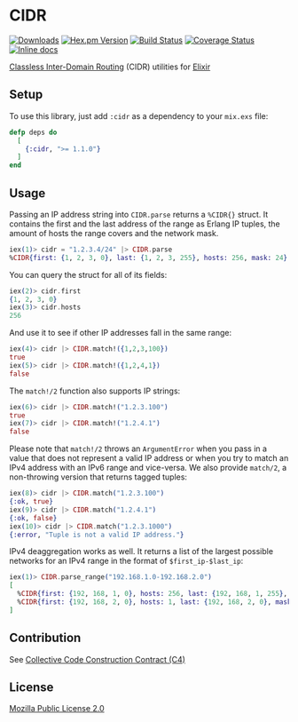 # CIDR

[![Downloads](https://img.shields.io/hexpm/dt/cidr.svg)](https://hex.pm/packages/cidr)
[![Hex.pm Version](http://img.shields.io/hexpm/v/cidr.svg)](https://hex.pm/packages/cidr)
[![Build Status](https://travis-ci.org/c-rack/cidr-elixir.png?branch=master)](https://travis-ci.org/c-rack/cidr-elixir)
[![Coverage Status](https://coveralls.io/repos/c-rack/cidr-elixir/badge.svg?branch=&service=github)](https://coveralls.io/github/c-rack/cidr-elixir?branch=)
[![Inline docs](http://inch-ci.org/github/c-rack/cidr-elixir.svg?branch=master)](http://inch-ci.org/github/c-rack/cidr-elixir)

[Classless Inter-Domain Routing](https://en.wikipedia.org/wiki/Classless_Inter-Domain_Routing)
(CIDR) utilities for [Elixir](http://www.elixir-lang.org/)

## Setup

To use this library, just add `:cidr` as a dependency to your `mix.exs` file:

```elixir
defp deps do
  [
    {:cidr, ">= 1.1.0"}
  ]
end
```

## Usage

Passing an IP address string into `CIDR.parse` returns a `%CIDR{}` struct.
It contains the first and the last address of the range as Erlang IP tuples,
the amount of hosts the range covers and the network mask.

```elixir
iex(1)> cidr = "1.2.3.4/24" |> CIDR.parse
%CIDR{first: {1, 2, 3, 0}, last: {1, 2, 3, 255}, hosts: 256, mask: 24}
```

You can query the struct for all of its fields:

```elixir
iex(2)> cidr.first
{1, 2, 3, 0}
iex(3)> cidr.hosts
256
```

And use it to see if other IP addresses fall in the same range:

```elixir
iex(4)> cidr |> CIDR.match!({1,2,3,100})
true
iex(5)> cidr |> CIDR.match!({1,2,4,1})
false
```

The `match!/2` function also supports IP strings:

```elixir
iex(6)> cidr |> CIDR.match!("1.2.3.100")
true
iex(7)> cidr |> CIDR.match!("1.2.4.1")
false
```

Please note that `match!/2` throws an `ArgumentError` when you pass in a value
that does not represent a valid IP address or when you try to match an IPv4
address with an IPv6 range and vice-versa.
We also provide `match/2`, a non-throwing version that returns tagged tuples:

```elixir
iex(8)> cidr |> CIDR.match("1.2.3.100")
{:ok, true}
iex(9)> cidr |> CIDR.match("1.2.4.1")
{:ok, false}
iex(10)> cidr |> CIDR.match("1.2.3.1000")
{:error, "Tuple is not a valid IP address."}
```

IPv4 deaggregation works as well. It returns a list of the largest possible networks for an IPv4 range in the format of `$first_ip-$last_ip`:

```elixir
iex(1)> CIDR.parse_range("192.168.1.0-192.168.2.0")
[
  %CIDR{first: {192, 168, 1, 0}, hosts: 256, last: {192, 168, 1, 255}, mask: 24},
  %CIDR{first: {192, 168, 2, 0}, hosts: 1, last: {192, 168, 2, 0}, mask: 32}
]
```

## Contribution

See [Collective Code Construction Contract (C4)](http://rfc.zeromq.org/spec:42/C4/)

## License

[Mozilla Public License 2.0](LICENSE)

